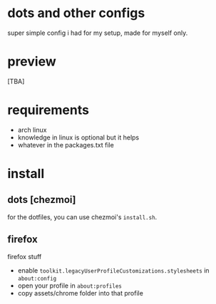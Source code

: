 # dots and other configs
super simple config i had for my setup, made for myself only.

# preview
[TBA]

# requirements
* arch linux
* knowledge in linux is optional but it helps
* whatever in the packages.txt file

# install
## dots [chezmoi]
for the dotfiles, you can use chezmoi's `install.sh`.

## firefox
firefox stuff
* enable `toolkit.legacyUserProfileCustomizations.stylesheets` in `about:config`
* open your profile in `about:profiles`
* copy assets/chrome folder into that profile
